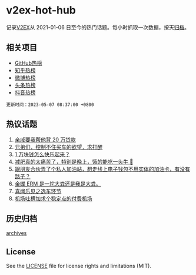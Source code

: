 # v2ex-hot-hub

 记录[V2EX](https://www.v2ex.com/)从 2021-01-06 日至今的热门话题。每小时抓取一次数据，按天[归档](archives)。
 
 ## 相关项目

- [GitHub热榜](https://github.com/lonnyzhang423/github-hot-hub)
- [知乎热榜](https://github.com/lonnyzhang423/zhihu-hot-hub)
- [微博热榜](https://github.com/lonnyzhang423/weibo-hot-hub)
- [头条热榜](https://github.com/lonnyzhang423/toutiao-hot-hub)
- [抖音热榜](https://github.com/lonnyzhang423/douyin-hot-hub)


 `更新时间：2023-05-07 08:37:00 +0800`

## 热议话题

1. [亲戚要我帮他背 20 万贷款](https://www.v2ex.com/t/937735)
1. [兄弟们，控制不住买车的欲望，求打醒](https://www.v2ex.com/t/937813)
1. [1 万块钱怎么快乐起来？](https://www.v2ex.com/t/937776)
1. [减肥真的太痛苦了，特别是晚上，饿的能吃一头牛 🐂](https://www.v2ex.com/t/937747)
1. [跟朋友合伙弄了个私人加油站，想走线上电子钱包不用实体的加油卡，有没有路子？](https://www.v2ex.com/t/937737)
1. [金蝶 ERM 是一坨大粪还是我是大粪。](https://www.v2ex.com/t/937894)
1. [喜闻乐见之选车环节](https://www.v2ex.com/t/937778)
1. [机场吐槽加求个稳定点的付费机场](https://www.v2ex.com/t/937841)

## 历史归档

[archives](archives)

## License

See the [LICENSE](LICENSE) file for license rights and limitations (MIT).
